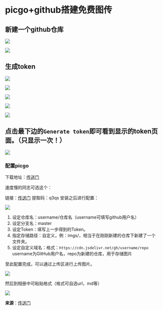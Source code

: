 # picgo+github搭建免费图传

## 新建一个github仓库

![](https://cdn.jsdelivr.net/gh/pingfan443/blog-imgs/imgs20200702161344.png)

![](https://cdn.jsdelivr.net/gh/pingfan443/blog-imgs/imgs20200702161336.png)

## 生成token

![](https://cdn.jsdelivr.net/gh/pingfan443/blog-imgs/imgs20200702161337.png)

![](https://cdn.jsdelivr.net/gh/pingfan443/blog-imgs/imgs20200702161338.png)

![](https://cdn.jsdelivr.net/gh/pingfan443/blog-imgs/imgs20200702161340.png)

![](https://cdn.jsdelivr.net/gh/pingfan443/blog-imgs/imgs20200702161339.png)

![](https://cdn.jsdelivr.net/gh/pingfan443/blog-imgs/imgs20200702161341.png)

## 点击最下边的`Generate token`即可看到显示的token页面。（只显示一次！）

![](https://cdn.jsdelivr.net/gh/pingfan443/blog-imgs/imgs20200702162125.png)

### 配置picgo

下载地址：[传送门](https://github.com/Molunerfinn/PicGo)

速度慢的同志可选这个：

链接：[传送门](https://pan.baidu.com/s/12Hhu5yTL4-ECM54M1oc1Mw )
提取码：q3qs 
安装之后进行配置：

![](https://cdn.jsdelivr.net/gh/pingfan443/blog-imgs/imgs20200702161342.png)

1. 设定仓库名：username/仓库名（username可填写github用户名）
2. 设定分支名：master
3. 设定Token：填写上一步得到的Token。
4. 指定存储路径：自定义，例：imgs/，相当于在刚刚新建的仓库下新建了一个文件夹。
5. 设定自定义域名：格式：`https://cdn.jsdelivr.net/gh/username/repo`
   username为GitHub用户名，repo为新建的仓库，用于存储图片

至此配置完成，可以通过上传区进行上传图片。

![](https://cdn.jsdelivr.net/gh/pingfan443/blog-imgs/imgs20200702161343.png)

然后到相册中可粘贴格式（格式可自选url，md等）

![](https://cdn.jsdelivr.net/gh/pingfan443/blog-imgs/imgs20200702161345.png)

**来源**：[传送门](https://yafine-blog.cn/posts/eb3a.html)


